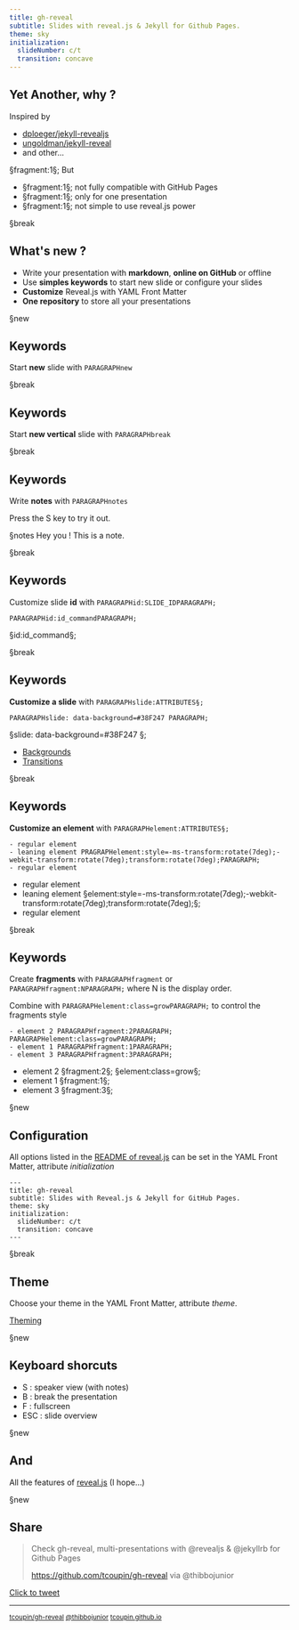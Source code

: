 ```yaml
---
title: gh-reveal
subtitle: Slides with reveal.js & Jekyll for Github Pages.
theme: sky
initialization:
  slideNumber: c/t
  transition: concave
---
```


<script src="https://use.fontawesome.com/bc0b7d3ca9.js"></script>


## Yet Another, why ?

Inspired by 

- [<i class="fa fa-2 fa-github" aria-hidden="true"></i> dploeger/jekyll-revealjs](https://github.com/dploeger/jekyll-revealjs)
- [<i class="fa fa-2 fa-github" aria-hidden="true"></i> ungoldman/jekyll-reveal](https://github.com/ungoldman/jekyll-reveal)
- and other...

§fragment:1§; But

- §fragment:1§; not fully compatible with GitHub Pages
- §fragment:1§; only for one presentation
- §fragment:1§; not simple to use reveal.js power


§break

## What's new ?

- Write your presentation with **markdown**, **online on GitHub** or offline
- Use **simples keywords** to start new slide or configure your slides
- **Customize** Reveal.js with YAML Front Matter
- **One repository** to store all your presentations

§new



## Keywords

Start **new** slide with `PARAGRAPHnew`

§break

## Keywords

Start **new vertical** slide with `PARAGRAPHbreak`

§break

## Keywords

Write **notes** with `PARAGRAPHnotes`

Press the S key to try it out.

§notes
Hey you ! This is a note.

§break

## Keywords

Customize slide **id** with `PARAGRAPHid:SLIDE_IDPARAGRAPH;`

```
PARAGRAPHid:id_commandPARAGRAPH;
```
§id:id_command§;


§break

## Keywords

**Customize a slide** with `PARAGRAPHslide:ATTRIBUTES§;`

```
PARAGRAPHslide: data-background=#38F247 PARAGRAPH;
```
§slide: data-background=#38F247 §;

- [Backgrounds](https://github.com/hakimel/reveal.js#slide-backgrounds)
- [Transitions](https://github.com/hakimel/reveal.js#slide-transitions)

§break

## Keywords

**Customize an element** with `PARAGRAPHelement:ATTRIBUTES§;`

```
- regular element
- leaning element PRAGRAPHelement:style=-ms-transform:rotate(7deg);-webkit-transform:rotate(7deg);transform:rotate(7deg);PARAGRAPH;
- regular element
```

- regular element
- leaning element §element:style=-ms-transform:rotate(7deg);-webkit-transform:rotate(7deg);transform:rotate(7deg);§;
- regular element

§break

## Keywords

Create **fragments** with `PARAGRAPHfragment` or `PARAGRAPHfragment:NPARAGRAPH;` where N is the display order.

Combine with `PARAGRAPHelement:class=growPARAGRAPH;` to control the fragments style

```
- element 2 PARAGRAPHfragment:2PARAGRAPH; PARAGRAPHelement:class=growPARAGRAPH;
- element 1 PARAGRAPHfragment:1PARAGRAPH;
- element 3 PARAGRAPHfragment:3PARAGRAPH;
```

- element 2 §fragment:2§; §element:class=grow§;
- element 1 §fragment:1§;
- element 3 §fragment:3§;

§new


## Configuration

All options listed in the [README of reveal.js](https://github.com/hakimel/reveal.js#configuration) can be set in the YAML Front Matter, attribute *initialization*

```
---
title: gh-reveal
subtitle: Slides with Reveal.js & Jekyll for GitHub Pages.
theme: sky
initialization:
  slideNumber: c/t
  transition: concave
---
```

§break

## Theme

Choose your theme in the YAML Front Matter, attribute *theme*.

[Theming](https://github.com/hakimel/reveal.js#theming)

§new

## Keyboard shorcuts

- S : speaker view (with notes)
- B : break the presentation
- F : fullscreen
- ESC : slide overview

§new

## And

All the features of [reveal.js](https://github.com/hakimel/reveal.js) (I hope...)

§new

## Share


> Check gh-reveal, multi-presentations with @revealjs & @jekyllrb for Github Pages
>
> https://github.com/tcoupin/gh-reveal
> via @thibbojunior

[Click to tweet <i class="fa fa-twitter" aria-hidden="true"></i>](https://twitter.com/intent/tweet?text=Check%20gh-reveal%2C%20multi-presentations%20with%20%40revealjs%20%26%20%40jekyllrb%20for%20Github%20Pages&url=https%3A%2F%2Fgithub.com%2Ftcoupin%2Fgh-reveal&via=thibbojunior)

---

<small>[<i class="fa fa-github" aria-hidden="true"></i> tcoupin/gh-reveal](https://github.com/tcoupin/gh-reveal) [<i class="fa fa-twitter" aria-hidden="true"></i> @thibbojunior](https://twitter.com/thibbojunior) [<i class="fa fa-external-link" aria-hidden="true"></i> tcoupin.github.io](https://tcoupin.github.io)</small>


<script type="text/javascript">
(function(){
	var mlink=document.createElement('a');
	mlink.setAttribute("href","https://github.com/tcoupin/gh-reveal");
	mlink.setAttribute("style","    position: absolute; top: 0; right: 0; z-index: 1000;");
	mlink.innerHTML='<img style="position: absolute; top: 0; right: 0; border: 0;" src="https://camo.githubusercontent.com/a6677b08c955af8400f44c6298f40e7d19cc5b2d/68747470733a2f2f73332e616d617a6f6e6177732e636f6d2f6769746875622f726962626f6e732f666f726b6d655f72696768745f677261795f3664366436642e706e67" alt="Fork me on GitHub" data-canonical-src="https://s3.amazonaws.com/github/ribbons/forkme_right_gray_6d6d6d.png">';
	document.body.insertBefore(mlink, document.body.childNodes[0]);
})();
</script>
